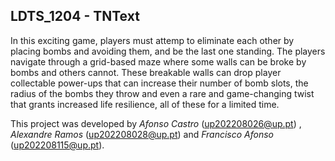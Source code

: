 ## LDTS_1204 - TNText

  In this exciting game, players must attemp to eliminate each other by placing bombs and avoiding them, and be the last one standing. 
  The players navigate through a grid-based maze where some walls can be broke by bombs and others cannot. These breakable walls can drop player collectable power-ups that can increase their number of bomb slots, the radius of the bombs they throw and even a rare and game-changing twist that grants increased life resilience, all of these for a limited time.
  
  This project was developed by *Afonso Castro* (up202208026@up.pt) , *Alexandre Ramos* (up202208028@up.pt) and *Francisco Afonso* (up202208115@up.pt).

